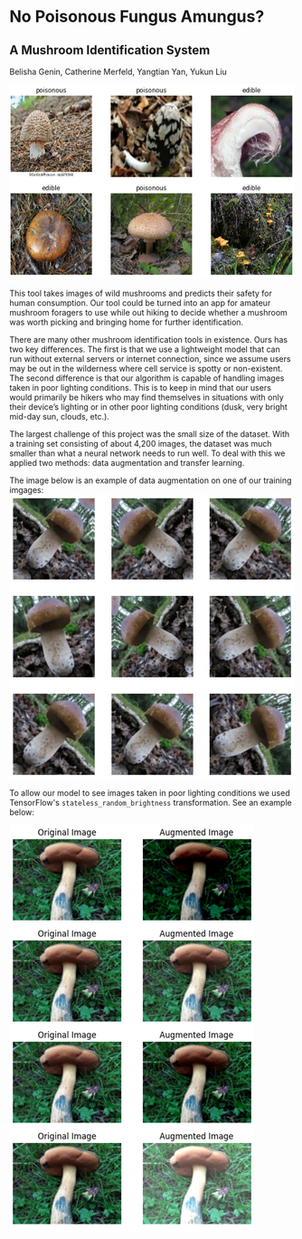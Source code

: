 # No Poisonous Fungus Amungus?
## A Mushroom Identification System

Belisha Genin, Catherine Merfeld, Yangtian Yan, Yukun Liu

![](/presentation_images/data_vis.png?raw=true "Example Images")

This tool takes images of wild mushrooms and predicts their safety for human consumption. Our tool could be turned into an app for amateur mushroom foragers to use while out hiking to decide whether a mushroom was worth picking and bringing home for further identification.


There are many other mushroom identification tools in existence. Ours has two key differences. The first is that we use a lightweight model that can run without external servers or internet connection, since we assume users may be out in the wilderness where cell service is spotty or non-existent. The second difference is that our algorithm is capable of handling images taken in poor lighting conditions. This is to keep in mind that our users would primarily be hikers who may find themselves in situations with only their device’s lighting or in other poor lighting conditions (dusk, very bright mid-day sun, clouds, etc.).  


The largest challenge of this project was the small size of the dataset. With a training set consisting of about 4,200 images, the dataset was much smaller than what a neural network needs to run well. To deal with this we applied two methods: data augmentation and transfer learning.

The image below is an example of data augmentation on one of our training imgages:
![](/presentation_images/data_aug_layers.png?raw=true "Example Images")

To allow our model to see images taken in poor lighting conditions we used TensorFlow's `stateless_random_brightness` transformation. See an example below:

![](/presentation_images/data_aug_lighting.png?raw=true "Example Images")

